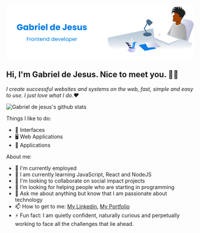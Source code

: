 ![](cover.png)

## Hi, I'm Gabriel de Jesus. Nice to meet you. 👋🏾

*I create successful websites and systems on the web, fast, simple and easy to use. I just love what I do.❤️*

![Gabriel de jesus's github stats](https://github-readme-stats.anuraghazra1.vercel.app/api?username=devgabrieldejesus&show_icons=true&hide_border=true)

Things I like to do:
- 🎨 Interfaces
- 🖥 Web Applications
- 📱 Applications

About me:
- 🔭 I'm currently employed
- 🌱 I am currently learning JavaScript, React and NodeJS
- 👯 I'm looking to collaborate on social impact projects
- 🤔 I’m looking for helping people who are starting in programming
- 💬 Ask me about anything but know that I am passionate about technology
- 📫 How to get to me: [My Linkedin](https://www.linkedin.com/in/gabrieldejesuss), [My Portfolio](https://www.gabrieldesenvolvedor.com)
- ⚡ Fun fact: I am quietly confident, naturally curious and perpetually working to face all the challenges that lie ahead.
